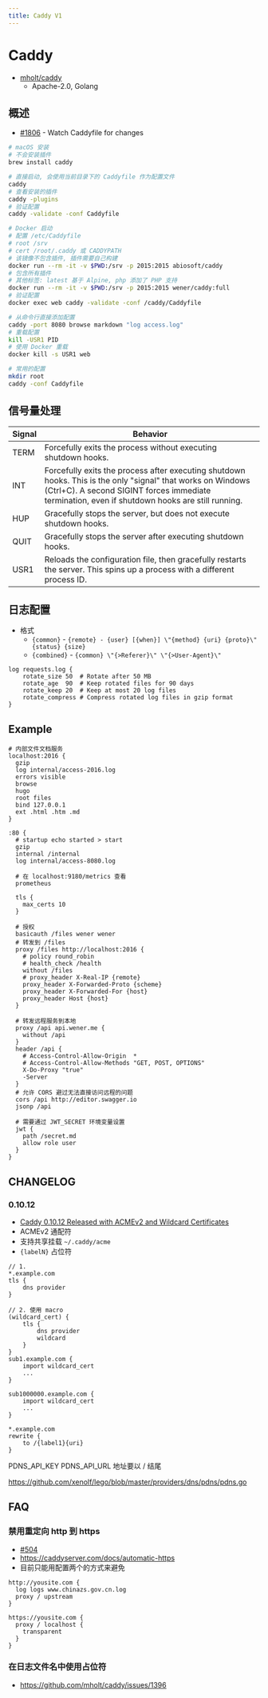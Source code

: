 ```yaml
---
title: Caddy V1
---
```


# Caddy

- [mholt/caddy](https://github.com/mholt/caddy)
  - Apache-2.0, Golang

## 概述

- [#1806](https://github.com/mholt/caddy/issues/1806) - Watch Caddyfile for changes

```bash
# macOS 安装
# 不会安装插件
brew install caddy

# 直接启动, 会使用当前目录下的 Caddyfile 作为配置文件
caddy
# 查看安装的插件
caddy -plugins
# 验证配置
caddy -validate -conf Caddyfile

# Docker 启动
# 配置 /etc/Caddyfile
# root /srv
# cert /root/.caddy 或 CADDYPATH
# 该镜像不包含插件, 插件需要自己构建
docker run --rm -it -v $PWD:/srv -p 2015:2015 abiosoft/caddy
# 包含所有插件
# 其他标签: latest 基于 Alpine, php 添加了 PHP 支持
docker run --rm -it -v $PWD:/srv -p 2015:2015 wener/caddy:full
# 验证配置
docker exec web caddy -validate -conf /caddy/Caddyfile

# 从命令行直接添加配置
caddy -port 8080 browse markdown "log access.log"
# 重载配置
kill -USR1 PID
# 使用 Docker 重载
docker kill -s USR1 web

# 常用的配置
mkdir root
caddy -conf Caddyfile
```

## 信号量处理

| Signal | Behavior                                                                                                                                                                                                       |
| ------ | -------------------------------------------------------------------------------------------------------------------------------------------------------------------------------------------------------------- |
| TERM   | Forcefully exits the process without executing shutdown hooks.                                                                                                                                                 |
| INT    | Forcefully exits the process after executing shutdown hooks. This is the only "signal" that works on Windows (Ctrl+C). A second SIGINT forces immediate termination, even if shutdown hooks are still running. |
| HUP    | Gracefully stops the server, but does not execute shutdown hooks.                                                                                                                                              |
| QUIT   | Gracefully stops the server after executing shutdown hooks.                                                                                                                                                    |
| USR1   | Reloads the configuration file, then gracefully restarts the server. This spins up a process with a different process ID.                                                                                      |

## 日志配置

- 格式
  - `{common}` - `{remote} - {user} [{when}] \"{method} {uri} {proto}\" {status} {size}`
  - `{combined}` - `{common} \"{>Referer}\" \"{>User-Agent}\"`

```
log requests.log {
	rotate_size 50  # Rotate after 50 MB
	rotate_age  90  # Keep rotated files for 90 days
	rotate_keep 20  # Keep at most 20 log files
	rotate_compress # Compress rotated log files in gzip format
}
```

## Example

```
# 内部文件文档服务
localhost:2016 {
  gzip
  log internal/access-2016.log
  errors visible
  browse
  hugo
  root files
  bind 127.0.0.1
  ext .html .htm .md
}

:80 {
  # startup echo started > start
  gzip
  internal /internal
  log internal/access-8080.log

  # 在 localhost:9180/metrics 查看
  prometheus

  tls {
  	max_certs 10
  }

  # 授权
  basicauth /files wener wener
  # 转发到 /files
  proxy /files http://localhost:2016 {
    # policy round_robin
    # health_check /health
    without /files
    # proxy_header X-Real-IP {remote}
    proxy_header X-Forwarded-Proto {scheme}
    proxy_header X-Forwarded-For {host}
    proxy_header Host {host}
  }

  # 转发远程服务到本地
  proxy /api api.wener.me {
    without /api
  }
  header /api {
    # Access-Control-Allow-Origin  *
    # Access-Control-Allow-Methods "GET, POST, OPTIONS"
    X-Do-Proxy "true"
    -Server
  }
  # 允许 CORS 避过无法直接访问远程的问题
  cors /api http://editor.swagger.io
  jsonp /api

  # 需要通过 JWT_SECRET 环境变量设置
  jwt {
    path /secret.md
    allow role user
  }
}

```

## CHANGELOG

### 0.10.12

- [Caddy 0.10.12 Released with ACMEv2 and Wildcard Certificates](https://caddyserver.com/blog/caddy-0_10_12-released)
- ACMEv2 通配符
- 支持共享挂载 `~/.caddy/acme`
- `{labelN}` 占位符

```
// 1.
*.example.com
tls {
    dns provider
}

// 2. 使用 macro
(wildcard_cert) {
    tls {
        dns provider
        wildcard
    }
}
sub1.example.com {
    import wildcard_cert
    ...
}

sub1000000.example.com {
    import wildcard_cert
    ...
}
```

```
*.example.com
rewrite {
    to /{label1}{uri}
}
```

PDNS_API_KEY
PDNS_API_URL 地址要以 / 结尾

https://github.com/xenolf/lego/blob/master/providers/dns/pdns/pdns.go

## FAQ

### 禁用重定向 http 到 https

- [#504](https://github.com/mholt/caddy/issues/504)
- https://caddyserver.com/docs/automatic-https
- 目前只能用配置两个的方式来避免

```
http://yousite.com {
  log logs www.chinazs.gov.cn.log
  proxy / upstream
}

https://yousite.com {
  proxy / localhost {
    transparent
  }
}
```

### 在日志文件名中使用占位符

- https://github.com/mholt/caddy/issues/1396

